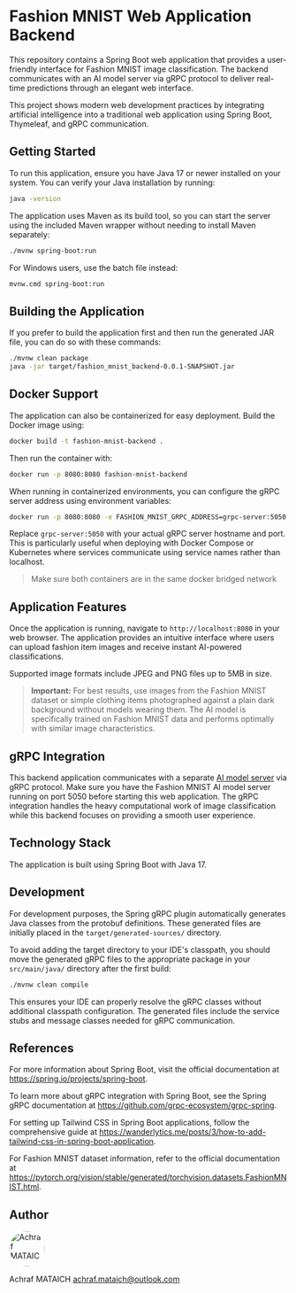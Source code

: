# Fashion MNIST Web Application Backend

This repository contains a Spring Boot web application that provides a user-friendly interface for Fashion MNIST image classification. The backend communicates with an AI model server via gRPC protocol to deliver real-time predictions through an elegant web interface.

This project shows modern web development practices by integrating artificial intelligence into a traditional web application using Spring Boot, Thymeleaf, and gRPC communication.

## Getting Started

To run this application, ensure you have Java 17 or newer installed on your system. You can verify your Java installation by running:

```bash
java -version
```

The application uses Maven as its build tool, so you can start the server using the included Maven wrapper without needing to install Maven separately:

```bash
./mvnw spring-boot:run
```

For Windows users, use the batch file instead:

```bash
mvnw.cmd spring-boot:run
```

## Building the Application

If you prefer to build the application first and then run the generated JAR file, you can do so with these commands:

```bash
./mvnw clean package
java -jar target/fashion_mnist_backend-0.0.1-SNAPSHOT.jar
```

## Docker Support

The application can also be containerized for easy deployment. Build the Docker image using:

```bash
docker build -t fashion-mnist-backend .
```

Then run the container with:

```bash
docker run -p 8080:8080 fashion-mnist-backend
```

When running in containerized environments, you can configure the gRPC server address using environment variables:

```bash
docker run -p 8080:8080 -e FASHION_MNIST_GRPC_ADDRESS=grpc-server:5050 fashion-mnist-backend
```

Replace `grpc-server:5050` with your actual gRPC server hostname and port. This is particularly useful when deploying with Docker Compose or Kubernetes where services communicate using service names rather than localhost.

> Make sure both containers are in the same docker bridged network

## Application Features

Once the application is running, navigate to `http://localhost:8080` in your web browser. The application provides an intuitive interface where users can upload fashion item images and receive instant AI-powered classifications.

Supported image formats include JPEG and PNG files up to 5MB in size.

> **Important:** For best results, use images from the Fashion MNIST dataset or simple clothing items photographed against a plain dark background without models wearing them. The AI model is specifically trained on Fashion MNIST data and performs optimally with similar image characteristics.

## gRPC Integration

This backend application communicates with a separate [AI model server](https://github.com/achrafmataich/fashion_mnist_ai_model) via gRPC protocol. Make sure you have the Fashion MNIST AI model server running on port 5050 before starting this web application. The gRPC integration handles the heavy computational work of image classification while this backend focuses on providing a smooth user experience.

## Technology Stack

The application is built using Spring Boot with Java 17.

## Development

For development purposes, the Spring gRPC plugin automatically generates Java classes from the protobuf definitions. These generated files are initially placed in the `target/generated-sources/` directory.

To avoid adding the target directory to your IDE's classpath, you should move the generated gRPC files to the appropriate package in your `src/main/java/` directory after the first build:

```bash
./mvnw clean compile
```

This ensures your IDE can properly resolve the gRPC classes without additional classpath configuration. The generated files include the service stubs and message classes needed for gRPC communication.

## References

For more information about Spring Boot, visit the official documentation at https://spring.io/projects/spring-boot.

To learn more about gRPC integration with Spring Boot, see the Spring gRPC documentation at https://github.com/grpc-ecosystem/grpc-spring.

For setting up Tailwind CSS in Spring Boot applications, follow the comprehensive guide at https://wanderlytics.me/posts/3/how-to-add-tailwind-css-in-spring-boot-application.

For Fashion MNIST dataset information, refer to the official documentation at https://pytorch.org/vision/stable/generated/torchvision.datasets.FashionMNIST.html.

## Author

<img src="https://avatars.githubusercontent.com/u/100163733?size=128" alt="Achraf MATAICH" width="64" height="64" style="border-radius: 50%;">

Achraf MATAICH <achraf.mataich@outlook.com>

